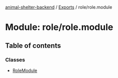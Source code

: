 [animal-shelter-backend](../README.md) / [Exports](../modules.md) / role/role.module

# Module: role/role.module

## Table of contents

### Classes

- [RoleModule](../classes/role_role_module.RoleModule.md)
